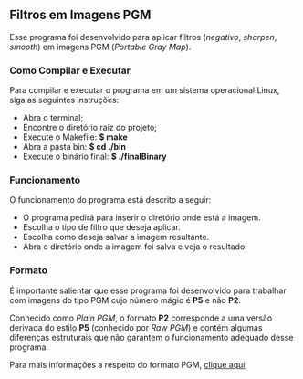 ## Filtros em Imagens PGM

Esse programa foi desenvolvido para aplicar filtros (*negativo*, *sharpen*, *smooth*) em imagens PGM (*Portable Gray Map*).

### Como Compilar e Executar

Para compilar e executar o programa em um sistema operacional Linux, siga as seguintes instruções:

* Abra o terminal;
* Encontre o diretório raiz do projeto; 
* Execute o Makefile: 
	**$ make**
* Abra a pasta bin:
	**$ cd ./bin**
* Execute o binário final:
	**$ ./finalBinary**

### Funcionamento

O funcionamento do programa está descrito a seguir:

* O programa pedirá para inserir o diretório onde está a imagem.
* Escolha o tipo de filtro que deseja aplicar.
* Escolha como deseja salvar a imagem resultante.
* Abra o diretório onde a imagem foi salva e veja o resultado.

### Formato

É importante salientar que esse programa foi desenvolvido para trabalhar com imagens do tipo PGM cujo número mágio é **P5** e não **P2**.
 
Conhecido como *Plain PGM*, o formato **P2** corresponde a uma versão derivada do estilo **P5** (conhecido por *Raw PGM*) e contém algumas diferenças estruturais que não garantem o funcionamento adequado desse programa.

Para mais informações a respeito do formato PGM, [clique aqui](http://netpbm.sourceforge.net/doc/pgm.html)


